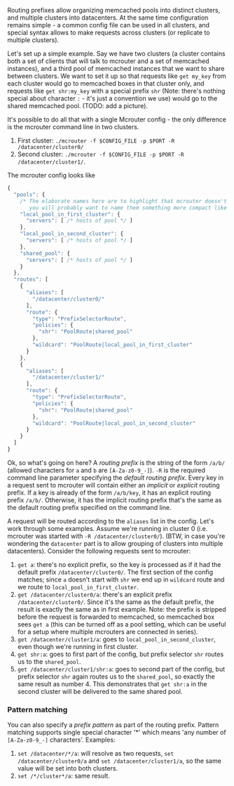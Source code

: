 Routing prefixes allow organizing memcached pools into distinct clusters, and multiple clusters into datacenters. At the same time configuration remains simple - a common config file can be used in all clusters, and special syntax allows to make requests across clusters (or replicate to multiple clusters).

Let's set up a simple example. Say we have two clusters (a cluster contains both a set of clients that will talk to mcrouter and a set of memcached instances), and a third pool of memcached instances that we want to share between clusters. We want to set it up so that requests like `get my_key` from each cluster would go to memcached boxes in that cluster only, and requests like `get shr:my_key` with a special prefix `shr` (Note: there's nothing special about character `:` - it's just a convention we use) would go to the shared memcached pool. (TODO: add a picture).

It's possible to do all that with a single Mcrouter config - the only difference is the mcrouter command line in two clusters.

1. First cluster: `./mcrouter -f $CONFIG_FILE -p $PORT -R /datacenter/cluster0/`
2. Second cluster: `./mcrouter -f $CONFIG_FILE -p $PORT -R /datacenter/cluster1/`.

The mcrouter config looks like

```javascript
{
  "pools": {
    /* The elaborate names here are to highlight that mcrouter doesn't really care what they are -
       you will probably want to name them something more compact like "cluster0.local" */
    "local_pool_in_first_cluster": {
      "servers": [ /* hosts of pool */ ]
    },
    "local_pool_in_second_cluster": {
      "servers": [ /* hosts of pool */ ]
    },
    "shared_pool": {
      "servers": [ /* hosts of pool */ ]
    }
  },
  "routes": [
    {
      "aliases": [
        "/datacenter/cluster0/"
      ],
      "route": {
        "type": "PrefixSelectorRoute",
        "policies": {
          "shr": "PoolRoute|shared_pool"
        },
        "wildcard": "PoolRoute|local_pool_in_first_cluster"
      }
    },
    {
      "aliases": [
        "/datacenter/cluster1/"
      ],
      "route": {
        "type": "PrefixSelectorRoute",
        "policies": {
          "shr": "PoolRoute|shared_pool"
        },
        "wildcard": "PoolRoute|local_pool_in_second_cluster"
      }
    }
  ]
}
```

Ok, so what's going on here?  A _routing prefix_ is the string of the form `/a/b/` (allowed characters for `a` and `b` are `[A-Za-z0-9_-]`).  `-R` is the required command line parameter specifying the _default routing prefix_.  Every key in a request sent to mcrouter will contain either an _implicit_ or _explicit_ routing prefix.  If a key is already of the form `/a/b/key`, it has an explicit routing prefix `/a/b/`.  Otherwise, it has the implicit routing prefix that's the same as the default routing prefix specified on the command line.

A request will be routed according to the `aliases` list in the config. Let's work through some examples. Assume we're running in cluster 0 (i.e. mcrouter was started with `-R /datacenter/cluster0/`). (BTW, in case you're wondering the `datacenter` part is to allow grouping of clusters into multiple datacenters). Consider the following requests sent to mcrouter:

1. `get a`: there's no explicit prefix, so the key is processed as if it had the default prefix `/datacenter/cluster0/`.  The first section of the config matches; since `a` doesn't start with `shr` we end up in `wildcard` route and we route to `local_pool_in_first_cluster`.
2. `get /datacenter/cluster0/a`: there's an explicit prefix `/datacenter/cluster0/`. Since it's the same as the default prefix, the result is exactly the same as in first example.  Note: the prefix is stripped before the request is forwarded to memcached, so memcached box sees `get a` (this can be turned off as a pool setting, which can be useful for a setup where multiple mcrouters are connected in series).
3. `get /datacenter/cluster1/a`: goes to `local_pool_in_second_cluster`, even though we're running in first cluster.
4. `get shr:a`: goes to first part of the config, but prefix selector `shr` routes us to the `shared_pool`.
5. `get /datacenter/cluster1/shr:a`: goes to second part of the config, but prefix selector `shr` again routes us to the `shared_pool`, so exactly the same result as number 4.  This demonstrates that `get shr:a` in the second cluster will be delivered to the same shared pool.


### Pattern matching
You can also specify a _prefix pattern_ as part of the routing prefix.  Pattern matching supports single special character '*' which means 'any number of `[A-Za-z0-9_-]` characters'.  Examples:

1. `set /datacenter/*/a`: will resolve as two requests, `set /datacenter/cluster0/a` and `set /datacenter/cluster1/a`, so the same value will be set into both clusters.
2. `set /*/cluster*/a`: same result.
